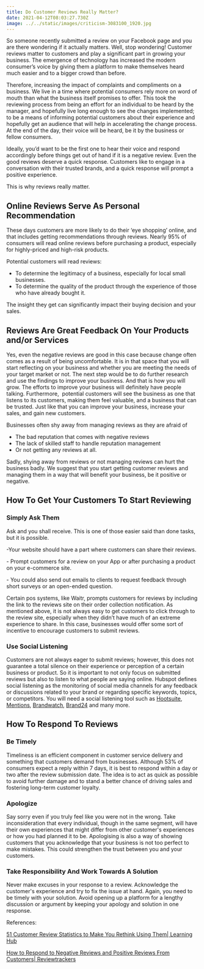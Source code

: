 ```yaml
---
title: Do Customer Reviews Really Matter?
date: 2021-04-12T08:03:27.730Z
image: ../../static/images/criticism-3083100_1920.jpg
---
```

So someone recently submitted a review on your Facebook page and you are there wondering if it actually matters. Well, stop wondering! Customer reviews matter to customers and play a significant part in growing your business. The emergence of technology has increased the modern consumer’s voice by giving them a platform to make themselves heard much easier and to a bigger crowd than before. 

Therefore, increasing the impact of complaints and compliments on a business. We live in a time where potential consumers rely more on word of mouth than what the business itself promises to offer. This took the reviewing process from being an effort for an individual to be heard by the manager, and hopefully live long enough to see the changes implemented; to be a means of informing potential customers about their experience and hopefully get an audience that will help in accelerating the change process. At the end of the day, their voice will be heard, be it by the business or fellow consumers. 

Ideally, you’d want to be the first one to hear their voice and respond accordingly before things get out of hand if it is a negative review. Even the good reviews deserve a quick response. Customers like to engage in a conversation with their trusted brands, and a quick response will prompt a positive experience. 

This is why reviews really matter.

## Online Reviews Serve As Personal Recommendation

These days customers are more likely to do their ‘eye shopping’ online, and that includes getting recommendations through reviews. Nearly 95% of consumers will read online reviews before purchasing a product, especially for highly-priced and high-risk products. 

Potential customers will read reviews:

* To determine the legitimacy of a business, especially for local small businesses.
* To determine the quality of the product through the experience of those who have already bought it.

The insight they get can significantly impact their buying decision and your sales.

## Reviews Are Great Feedback On Your Products and/or Services

Yes, even the negative reviews are good in this case because change often comes as a result of being uncomfortable. It is in that space that you will start reflecting on your business and whether you are meeting the needs of your target market or not. The next step would be to do further research and use the findings to improve your business. And that is how you will grow. The efforts to improve your business will definitely have people talking. Furthermore,  potential customers will see the business as one that listens to its customers, making them feel valuable, and a business that can be trusted. Just like that you can improve your business, increase your sales, and gain new customers. 

Businesses often shy away from managing reviews as they are afraid of

* The bad reputation that comes with negative reviews
* The lack of skilled staff to handle reputation management 
* Or not getting any reviews at all.

Sadly, shying away from reviews or not managing reviews can hurt the business badly. We suggest that you start getting customer reviews and managing them in a way that will benefit your business, be it positive or negative.

## How To Get Your Customers To Start Reviewing

### Simply Ask Them

Ask and you shall receive. This is one of those easier said than done tasks, but it is possible.

\-Your website should have a part where customers can share their reviews.

\- Prompt customers for a review on your App or after purchasing a product on your e-commerce site.

\- You could also send out emails to clients to request feedback through short surveys or an open-ended question. 

Certain pos systems, like Waitr, prompts customers for reviews by including the link to the reviews site on their order collection notification. As mentioned above, it is not always easy to get customers to click through to the review site, especially when they didn’t have much of an extreme experience to share. In this case, businesses would offer some sort of incentive to encourage customers to submit reviews.



### Use Social Listening 

Customers are not always eager to submit reviews; however, this does not guarantee a total silence on their experience or perception of a certain business or product. So it is important to not only focus on submitted reviews but also to listen to what people are saying online. Hubspot defines social listening as the monitoring of social media channels for any feedback or discussions related to your brand or regarding specific keywords, topics, or competitors. You will need a social listening tool such as [Hootsuite](https://blog.hootsuite.com/social-listening-business/#:~:text=Social%20listening%20is%20when%20you,to%20discover%20opportunities%20to%20act.), [Mentions](https://www.mediatoolkit.com/), [Brandwatch](https://www.brandwatch.com/), [Brand24](https://brand24.com/?adgr=txt-brand&gclid=CjwKCAjw9r-DBhBxEiwA9qYUpWoF9qC3AG_HVED6zr30RafxAf8JeKaTb4DouTNlHc1DxZelPeG4XBoCe28QAvD_BwE) and many more. 

## How To Respond To Reviews

### Be Timely 

Timeliness is an efficient component in customer service delivery and something that customers demand from businesses. Although 53% of consumers expect a reply within 7 days, it is best to respond within a day or two after the review submission date. The idea is to act as quick as possible to avoid further damage and to stand a better chance of driving sales and fostering long-term customer loyalty.

### Apologize

Say sorry even if you truly feel like you were not in the wrong. Take inconsideration that every individual, though in the same segment, will have their own experiences that might differ from other customer's experiences or how you had planned it to be. Apologising is also a way of showing customers that you acknowledge that your business is not too perfect to make mistakes. This could strengthen the trust between you and your customers.

### Take Responsibility And Work Towards A Solution

Never make excuses in your response to a review. Acknowledge the customer's experience and try to fix the issue at hand. Again, you need to be timely with your solution. Avoid opening up a platform for a lengthy discussion or argument by keeping your apology and solution in one response. 



References:

[51 Customer Review Statistics to Make You Rethink Using Them| Learning Hub](https://learn.g2.com/customer-reviews-statistics#customer-review-engagement)

[How to Respond to Negative Reviews and Positive Reviews From Customers| Reviewtrackers](https://www.reviewtrackers.com/guides/examples-responding-reviews/)